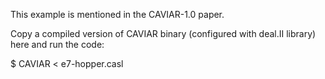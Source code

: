 
This example is mentioned in the CAVIAR-1.0 paper.

Copy a compiled version of CAVIAR binary (configured with deal.II library) here and 
run the code:

  $ CAVIAR < e7-hopper.casl
